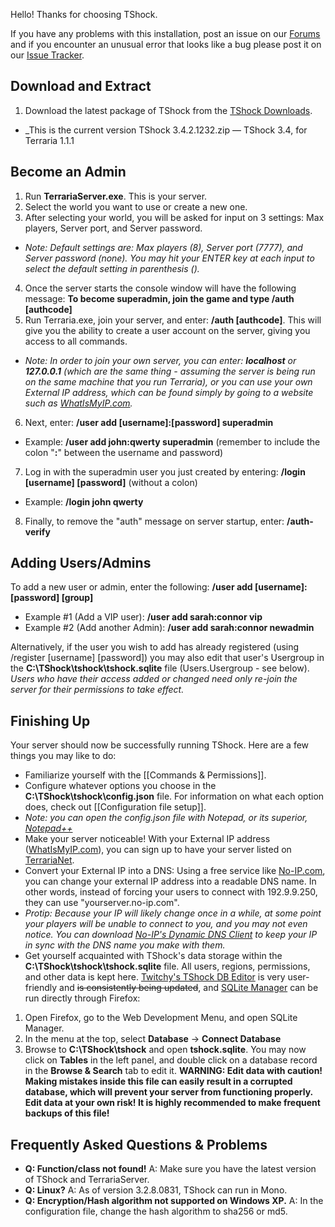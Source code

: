 Hello! Thanks for choosing TShock. 

If you have any problems with this installation, post an issue on our [Forums](http://tshock.co/xf/index.php) and if you encounter an unusual error that looks like a bug please post it on our [Issue Tracker](http://ci.tshock.co:8080/secure/IssueNavigator.jspa?mode=hide&requestId=10001).

## Download and Extract
1. Download the latest package of TShock from the [TShock Downloads](https://github.com/TShock/TShock/downloads).
 * _This is the current version TShock 3.4.2.1232.zip — TShock 3.4, for Terraria 1.1.1

## Become an Admin
1. Run **TerrariaServer.exe**. This is your server.
2. Select the world you want to use or create a new one.
3. After selecting your world, you will be asked for input on 3 settings: Max players, Server port, and Server password.
 * _Note: Default settings are: Max players (8), Server port (7777), and Server password (none). You may hit your ENTER key at each input to select the default setting in parenthesis ()._
4. Once the server starts the console window will have the following message: **To become superadmin, join the game and type /auth [authcode]**
5. Run Terraria.exe, join your server, and enter: **/auth [authcode]**. This will give you the ability to create a user account on the server, giving you access to all commands. 
 * _Note: In order to join your own server, you can enter: **localhost** or **127.0.0.1** (which are the same thing - assuming the server is being run on the same machine that you run Terraria), or you can use your own External IP address, which can be found simply by going to a website such as [WhatIsMyIP.com](http://www.whatismyip.com/)._
6. Next, enter: **/user add [username]:[password] superadmin**
 * Example: **/user add john:qwerty superadmin** (remember to include the colon "**:**" between the username and password)
7. Log in with the superadmin user you just created by entering: **/login [username] [password]** (without a colon)
 * Example: **/login john qwerty**
8. Finally, to remove the "auth" message on server startup, enter: **/auth-verify**

## Adding Users/Admins
To add a new user or admin, enter the following: **/user add [username]:[password] [group]**

* Example #1 (Add a VIP user): **/user add sarah:connor vip**
* Example #2 (Add another Admin): **/user add sarah:connor newadmin**

Alternatively, if the user you wish to add has already registered (using /register [username] [password]) you may also edit that user's Usergroup in the **C:\TShock\tshock\tshock.sqlite** file (Users.Usergroup - see below). _Users who have their access added or changed need only re-join the server for their permissions to take effect._

## Finishing Up
Your server should now be successfully running TShock. Here are a few things you may like to do:

* Familiarize yourself with the [[Commands & Permissions]].
* Configure whatever options you choose in the **C:\TShock\tshock\config.json** file. For information on what each option does, check out [[Configuration file setup]].
 * _Note: you can open the config.json file with Notepad, or its superior, [Notepad++](http://notepad-plus-plus.org/)_
* Make your server noticeable! With your External IP address ([WhatIsMyIP.com](http://www.whatismyip.com/)), you can sign up to have your server listed on [TerrariaNet](http://terrarianet.com/).
* Convert your External IP into a DNS: Using a free service like [No-IP.com](http://www.no-ip.com/), you can change your external IP address into a readable DNS name. In other words, instead of forcing your users to connect with 192.9.9.250, they can use "yourserver.no-ip.com".
 * _Protip: Because your IP will likely change once in a while, at some point your players will be unable to connect to you, and you may not even notice. You can download [No-IP's Dynamic DNS Client](http://www.no-ip.com/downloads.php) to keep your IP in sync with the DNS name you make with them._
* Get yourself acquainted with TShock's data storage within the **C:\TShock\tshock\tshock.sqlite** file. All users, regions, permissions, and other data is kept here. [Twitchy's TShock DB Editor](https://github.com/TShock/TShock/downloads) is very user-friendly and <s>is consistently being updated</s>, and [SQLite Manager](https://addons.mozilla.org/en-US/firefox/addon/sqlite-manager/) can be run directly through Firefox:
 1. Open Firefox, go to the Web Development Menu, and open SQLite Manager.
 2. In the menu at the top, select **Database** -> **Connect Database**
 3. Browse to **C:\TShock\tshock** and open **tshock.sqlite**. You may now click on **Tables** in the left panel, and double click on a database record in the **Browse & Search** tab to edit it.
**WARNING: Edit data with caution! Making mistakes inside this file can easily result in a corrupted database, which will prevent your server from functioning properly. Edit data at your own risk! It is highly recommended to make frequent backups of this file!**

## Frequently Asked Questions & Problems

* **Q: Function/class not found!** A: Make sure you have the latest version of TShock and TerrariaServer.
* **Q: Linux?** A: As of version 3.2.8.0831, TShock can run in Mono.
* **Q: Encryption/Hash algorithm not supported on Windows XP.** A: In the configuration file, change the hash algorithm to sha256 or md5.